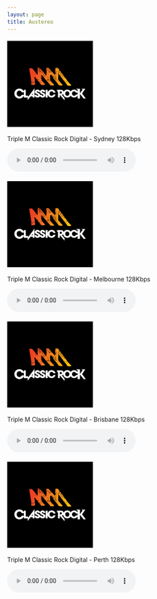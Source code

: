 ```yaml
---
layout: page
title: Austereo
---
```


<script src="https://cdn.jsdelivr.net/npm/hls.js@1"></script> <!-- Include the HLS.js library -->
<script type="module" src="https://cdn.jsdelivr.net/npm/media-chrome@0.20/+esm"></script>

<p align="left"><a href="https://wz2liw.scahw.com.au/live/2classicrock_128.stream/playlist.m3u8">
<img style="vertical-align:middle;margin:5px 0px 5px 0px" width="200" src="/assets/img/stations/triplemclassicrock.png">
</a></p>

Triple M Classic Rock Digital - Sydney 128Kbps

<audio id="2classicrock" controls></audio>


<p align="left"><a href="https://wz2liw.scahw.com.au/live/3classicrock_128.stream/playlist.m3u8">
<img style="vertical-align:middle;margin:5px 0px 5px 0px" width="200" src="/assets/img/stations/triplemclassicrock.png">
</a></p>

Triple M Classic Rock Digital - Melbourne 128Kbps

<audio id="3classicrock" controls></audio>

<p align="left"><a href="https://wz2liw.scahw.com.au/live/4classicrock_128.stream/playlist.m3u8">
<img style="vertical-align:middle;margin:5px 0px 5px 0px" width="200" src="/assets/img/stations/triplemclassicrock.png">
</a></p>

Triple M Classic Rock Digital - Brisbane 128Kbps

<audio id="4classicrock" controls></audio>

<p align="left"><a href="https://wz2liw.scahw.com.au/live/6classicrock_128.stream/playlist.m3u8">
<img style="vertical-align:middle;margin:5px 0px 5px 0px" width="200" src="/assets/img/stations/triplemclassicrock.png">
</a></p>

Triple M Classic Rock Digital - Perth 128Kbps

<audio id="6classicrock" controls></audio>


<!------------------------------------------->
<!--SCRIPTS-->
<!------------------------------------------->

<script>
  var audio1 = document.getElementById('2classicrock');
  var audioSrc1 = 'https://wz2liw.scahw.com.au/live/2classicrock_128.stream/playlist.m3u8';
  // Initialize more audio variables as needed

  if (audio1.canPlayType('application/vnd.apple.mpegurl') || (typeof window.Hls === 'undefined')) {
    audio1.src = audioSrc1;

  } else {
    var hls1 = new Hls();
    // Initialize more Hls instances as needed

    hls1.loadSource(audioSrc1); // Provide the path to the first .m3u8 file
    hls1.attachMedia(audio1);
    hls1.on(Hls.Events.MANIFEST_PARSED, function() {
          // Start playback when desired, e.g., on a button click
          audio1.button
        });
  }
</script>

<script>
  var audio2 = document.getElementById('3classicrock');
  var audioSrc2 = 'https://wz2liw.scahw.com.au/live/2classicrock_128.stream/playlist.m3u8';

  if (audio2.canPlayType('application/vnd.apple.mpegurl') || (typeof window.Hls === 'undefined')) {
    audio2.src = audioSrc2;

  } else {
    var hls2 = new Hls();
    // Initialize more Hls instances as needed

    hls2.loadSource(audioSrc2); // Provide the path to the first .m3u8 file
    hls2.attachMedia(audio2);
    hls2.on(Hls.Events.MANIFEST_PARSED, function() {
          // Start playback when desired, e.g., on a button click
          // audio1.play();
        });
  }
</script>

<script>
  var audio3 = document.getElementById('4classicrock');
  var audioSrc3 = 'https://wz2liw.scahw.com.au/live/4classicrock_128.stream/playlist.m3u8';

  if (audio3.canPlayType('application/vnd.apple.mpegurl') || (typeof window.Hls === 'undefined')) {
    audio3.src = audioSrc3;

  } else {
    var hls3 = new Hls();
    // Initialize more Hls instances as needed

    hls3.loadSource(audioSrc3); // Provide the path to the first .m3u8 file
    hls3.attachMedia(audio3);
    hls3.on(Hls.Events.MANIFEST_PARSED, function() {
          // Start playback when desired, e.g., on a button click
          // audio1.play();
        });
  }
</script>

<script>
  var audio4 = document.getElementById('6classicrock');
  var audioSrc4 = 'https://wz2liw.scahw.com.au/live/6classicrock_128.stream/playlist.m3u8';

  if (audio4.canPlayType('application/vnd.apple.mpegurl') || (typeof window.Hls === 'undefined')) {
    <media-controller audio>
  <audio
    slot="media"
    src="https://wz2liw.scahw.com.au/live/6classicrock_128.stream/playlist.m3u8"
  ></audio>
      <media-control-bar>
        <media-play-button></media-play-button>
        <media-time-display show-duration></media-time-display>
        <media-mute-button></media-mute-button>
        <media-volume-range></media-volume-range>
      </media-control-bar>
        </media-controller> 

  } else {
    var hls4 = new Hls();
    // Initialize more Hls instances as needed

    hls4.loadSource(audioSrc4); // Provide the path to the first .m3u8 file
    hls4.attachMedia(audio4);
    hls4.on(Hls.Events.MANIFEST_PARSED, function() {
          // Start playback when desired, e.g., on a button click
          // audio1.play();
        });
  }
</script>

</p>

<media-controller audio1>
  <audio1
    slot="media"
    src="https://wz2liw.scahw.com.au/live/6classicrock_128.stream/playlist.m3u8"
  ></audio1>
  <media-control-bar>
    <media-play-button></media-play-button>
    <media-time-display show-duration></media-time-display>
    <media-mute-button></media-mute-button>
    <media-volume-range></media-volume-range>
  </media-control-bar>
</media-controller>